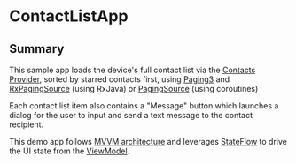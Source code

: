 # ContactListApp

## Summary

This sample app loads the device's full contact list via the [Contacts Provider](https://developer.android.com/guide/topics/providers/contacts-provider), sorted by starred contacts first, using [Paging3](https://developer.android.com/topic/libraries/architecture/paging/v3-overview) and [RxPagingSource](https://developer.android.com/reference/kotlin/androidx/paging/rxjava3/RxPagingSource) (using RxJava) or [PagingSource](https://developer.android.com/reference/kotlin/androidx/paging/PagingSource) (using coroutines)

Each contact list item also contains a "Message" button which launches a dialog for the user to input and send a text message to the contact recipient. 

This demo app follows [MVVM architecture](https://developer.android.com/jetpack/guide) and leverages [StateFlow](https://developer.android.com/kotlin/flow/stateflow-and-sharedflow) to drive the UI state from the [ViewModel](https://developer.android.com/topic/libraries/architecture/viewmodel).
